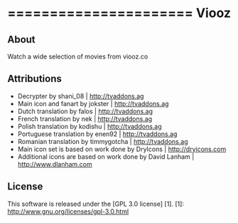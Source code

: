 ======================
Viooz
======================

About
-----
Watch a wide selection of movies from viooz.co


Attributions
---------------------
- Decrypter by shani_08 | http://tvaddons.ag
- Main icon and fanart by jokster | http://tvaddons.ag
- Dutch translation by falos | http://tvaddons.ag
- French translation by nek | http://tvaddons.ag
- Polish translation by kodishu | http://tvaddons.ag
- Portuguese translation by enen92 | http://tvaddons.ag
- Romanian translation by timmygotcha | http://tvaddons.ag
- Main icon set is based on work done by DryIcons | http://dryicons.com
- Additional icons are based on work done by David Lanham | http://www.dlanham.com


License
-------
This software is released under the [GPL 3.0 license] [1].
[1]: http://www.gnu.org/licenses/gpl-3.0.html